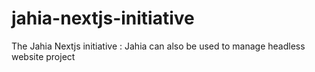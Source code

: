 # jahia-nextjs-initiative
The Jahia Nextjs initiative : Jahia can also be used to manage headless website project
